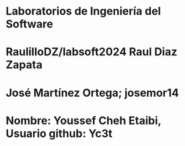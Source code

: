 # Laboratorios de Ingeniería del Software

# RaulilloDZ/labsoft2024 Raul Diaz Zapata
# José Martínez Ortega; josemor14
# Nombre: Youssef Cheh Etaibi, Usuario github: Yc3t

